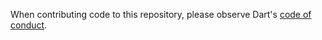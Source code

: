 When contributing code to this repository, please observe Dart's
[code of conduct](https://dart.dev/code-of-conduct).
